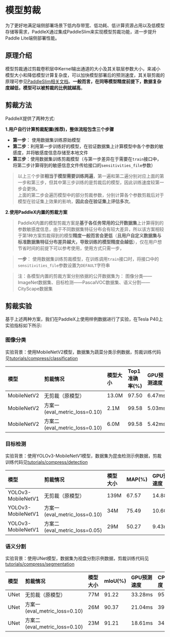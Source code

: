 # 模型剪裁

为了更好地满足端侧部署场景下低内存带宽、低功耗、低计算资源占用以及低模型存储等需求，PaddleX通过集成PaddleSlim来实现模型剪裁功能，进一步提升Paddle Lite端侧部署性能。

## 原理介绍

模型剪裁通过剪裁卷积层中Kernel输出通道的大小及其关联层参数大小，来减小模型大小和降低模型计算复杂度，可以加快模型部署后的预测速度，其关联剪裁的原理可参见[PaddleSlim相关文档](https://paddlepaddle.github.io/PaddleSlim/algo/algo.html#id16)。**一般而言，在同等模型精度前提下，数据复杂度越低，模型可以被剪裁的比例就越高**。

## 剪裁方法
PaddleX提供了两种方式:

**1.用户自行计算剪裁配置(推荐)，整体流程包含三个步骤**

* **第一步**： 使用数据集训练原始模型  
* **第二步**：利用第一步训练好的模型，在验证数据集上计算模型中各个参数的敏感度，并将敏感度信息存储至本地文件  
* **第三步**：使用数据集训练剪裁模型（与第一步差异在于需要在`train`接口中，将第二步计算得到的敏感信息文件传给接口的`sensitivities_file`参数）  

> 以上三个步骤**相当于模型需要训练两遍**，第一遍和第二遍分别对应上面的第一步和第三步，但其中第三步训练的是剪裁后的模型，因此训练速度较第一步会更快。  
> 上面的第二步会遍历模型中的部分剪裁参数，分别计算各个参数剪裁后对于模型在验证集上效果的影响，**因此会在验证集上评估多次**。  

**2.使用PaddleX内置的剪裁方案**  
> PaddleX内置的模型剪裁方案是**基于各任务常用的公开数据集**上计算得到的参数敏感度信息，由于不同数据集特征分布会有较大差异，所以该方案相较于第1种方案剪裁得到的模型**精度一般而言会更低**（**且用户自定义数据集与标准数据集特征分布差异越大，导致训练的模型精度会越低**），仅在用户想节省时间的前提下可以参考使用，使用方式只需一步，  

> **一步**： 使用数据集训练剪裁模型，在训练调用`train`接口时，将接口中的`sensitivities_file`参数设置为`DEFAULT`字符串

> 注：各模型内置的剪裁方案分别依据的公开数据集为： 图像分类——ImageNet数据集、目标检测——PascalVOC数据集、语义分割——CityScape数据集

## 剪裁实验
基于上述两种方案，我们在PaddleX上使用样例数据进行了实验，在Tesla P40上实验指标如下所示:

### 图像分类
实验背景：使用MobileNetV2模型，数据集为蔬菜分类示例数据，剪裁训练代码见[tutorials/compress/classification](https://github.com/PaddlePaddle/PaddleX/tree/develop/tutorials/compress/classification)

| 模型 | 剪裁情况 | 模型大小 | Top1准确率(%) |GPU预测速度 | CPU预测速度 |
| :-----| :--------| :-------- | :---------- |:---------- |:----------|
|MobileNetV2 | 无剪裁（原模型）| 13.0M | 97.50|6.47ms |47.44ms |
|MobileNetV2 | 方案一(eval_metric_loss=0.10) | 2.1M | 99.58 |5.03ms |20.22ms |
|MobileNetV2 | 方案二(eval_metric_loss=0.10) | 6.0M | 99.58 |5.42ms |29.06ms |

### 目标检测
实验背景：使用YOLOv3-MobileNetV1模型，数据集为昆虫检测示例数据，剪裁训练代码见[tutorials/compress/detection](https://github.com/PaddlePaddle/PaddleX/tree/develop/tutorials/compress/detection)

| 模型 | 剪裁情况 | 模型大小 | MAP(%) |GPU预测速度 | CPU预测速度 |
| :-----| :--------| :-------- | :---------- |:---------- | :---------|
|YOLOv3-MobileNetV1 | 无剪裁（原模型）| 139M | 67.57| 14.88ms |976.42ms |
|YOLOv3-MobileNetV1 | 方案一(eval_metric_loss=0.10) | 34M | 75.49 |10.60ms |558.49ms |
|YOLOv3-MobileNetV1 | 方案二(eval_metric_loss=0.05) | 29M | 50.27| 9.43ms |360.46ms |

### 语义分割
实验背景：使用UNet模型，数据集为视盘分割示例数据，剪裁训练代码见[tutorials/compress/segmentation](https://github.com/PaddlePaddle/PaddleX/tree/develop/tutorials/compress/segmentation)

| 模型 | 剪裁情况 | 模型大小 | mIoU(%) |GPU预测速度 | CPU预测速度 |
| :-----| :--------| :-------- | :---------- |:---------- | :---------|
|UNet | 无剪裁（原模型）| 77M | 91.22 |33.28ms |9523.55ms |
|UNet | 方案一(eval_metric_loss=0.10) |26M | 90.37 |21.04ms |3936.20ms |
|UNet | 方案二(eval_metric_loss=0.10) |23M | 91.21 |18.61ms |3447.75ms |
